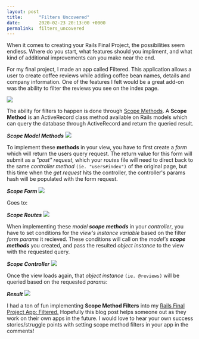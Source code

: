 ```yaml
---
layout: post
title:      "Filters Uncovered"
date:       2020-02-23 20:13:00 +0000
permalink:  filters_uncovered
---
```



When it comes to creating your Rails Final Project, the  possibilities seem endless.  Where do you start, what features should you impliment, and what kind of additional improvements can you make near the end. 

For my final project, I made an app called Filtered. This application allows a user to create coffee reviews while adding coffee bean names, details and company information. One of the features I felt would be a great add-on was the ability to filter the reviews you see on the index page. 

![](https://drive.google.com/open?id=1wonCRxOQW_rBHxkWGzMXpysfGSHeqNVw)

The ability for filters to happen is done through [Scope Methods](https://api.rubyonrails.org/classes/ActiveRecord/Scoping/Named/ClassMethods.html). A **Scope Method** is an ActiveRecord class method available on Rails models which can query the database through ActiveRecord and return the queried result. 

***Scope Model Methods***
![](https://drive.google.com/open?id=11a1tp8H5114xdY1hPM59nKEnioZbS1g_)

To implement these **methods** in your view, you have to first create a *form* which will return the users query request. The return value for this form will submit as a *"post" request*, which your *routes* file will need to direct back to the same *controller method* `(ie. "users#index")` of the original page, but this time when the *get request* hits the controller, the controller's params hash will be populated with the form request.

***Scope Form***
![](https://drive.google.com/open?id=1S1mQA9fxPo4UBDSP-HlXIRKrAqEdhf3D)

Goes to:

***Scope Routes***
![](https://drive.google.com/open?id=1XJ3hbQWDOhyhZnN60iYhW1pOJzOXLxwM)

When implementing these *model **scope methods*** in your *controller*, you have to set conditions for the *view's instance variable* based on the filter *form params* it recieved. These conditions will call on the *model's **scope methods*** you created, and pass the resulted *object instance* to the view with the requested query.

***Scope Controller***
![](https://drive.google.com/open?id=1i38FCgYAwmILbolAu886FDt1sT0QjC-A)

Once the view loads again, that *object instance* `(ie. @reviews)` will be queried based on the requested *params*:

***Result***
![](https://drive.google.com/open?id=1eGUW9re_ezdt220LzbpVo50CMZXDTQjt)

I had a ton of fun implementing **Scope Method Filters** into my [Rails Final Project App: Filtered.](https://github.com/lukekyl/rails_portfolio_project)
Hopefully this blog post helps someone out as they work on their own apps in the future.
I would love to hear your own success stories/struggle points with setting scope method filters in your app in the comments!





